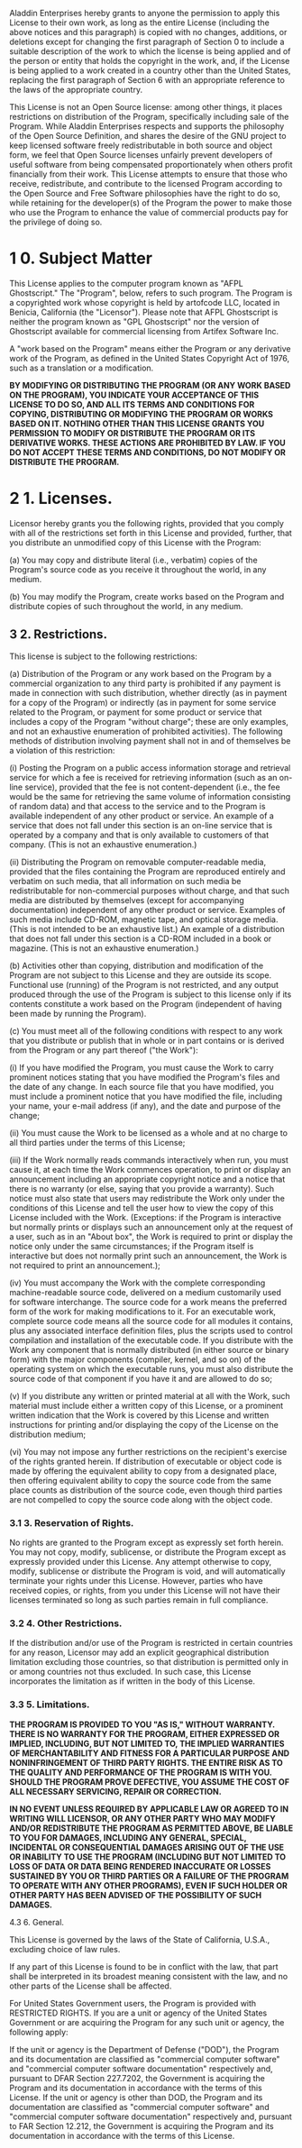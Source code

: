 Aladdin Enterprises hereby grants to anyone the permission to apply this License to their own work, as long as the entire License (including the above notices and this paragraph) is copied with no changes, additions, or deletions except for changing the first paragraph of Section 0 to include a suitable description of the work to which the license is being applied and of the person or entity that holds the copyright in the work, and, if the License is being applied to a work created in a country other than the United States, replacing the first paragraph of Section 6 with an appropriate reference to the laws of the appropriate country.

This License is not an Open Source license: among other things, it places restrictions on distribution of the Program, specifically including sale of the Program. While Aladdin Enterprises respects and supports the philosophy of the Open Source Definition, and shares the desire of the GNU project to keep licensed software freely redistributable in both source and object form, we feel that Open Source licenses unfairly prevent developers of useful software from being compensated proportionately when others profit financially from their work. This License attempts to ensure that those who receive, redistribute, and contribute to the licensed Program according to the Open Source and Free Software philosophies have the right to do so, while retaining for the developer(s) of the Program the power to make those who use the Program to enhance the value of commercial products pay for the privilege of doing so.

# 1 0. Subject Matter

This License applies to the computer program known as "AFPL Ghostscript." The "Program", below, refers to such program. The Program is a copyrighted work whose copyright is held by artofcode LLC, located in Benicia, California (the "Licensor"). Please note that AFPL Ghostscript is neither the program known as "GPL Ghostscript" nor the version of Ghostscript available for commercial licensing from Artifex Software Inc.

A "work based on the Program" means either the Program or any derivative work of the Program, as defined in the United States Copyright Act of 1976, such as a translation or a modification.

**BY MODIFYING OR DISTRIBUTING THE PROGRAM (OR ANY WORK BASED ON THE PROGRAM), YOU INDICATE YOUR ACCEPTANCE OF THIS LICENSE TO DO SO, AND ALL ITS TERMS AND CONDITIONS FOR COPYING, DISTRIBUTING OR MODIFYING THE PROGRAM OR WORKS BASED ON IT. NOTHING OTHER THAN THIS LICENSE GRANTS YOU PERMISSION TO MODIFY OR DISTRIBUTE THE PROGRAM OR ITS DERIVATIVE WORKS. THESE ACTIONS ARE PROHIBITED BY LAW. IF YOU DO NOT ACCEPT THESE TERMS AND CONDITIONS, DO NOT MODIFY OR DISTRIBUTE THE PROGRAM.**

# 2 1. Licenses.

Licensor hereby grants you the following rights, provided that you comply with all of the restrictions set forth in this License and provided, further, that you distribute an unmodified copy of this License with the Program:

(a)
You may copy and distribute literal (i.e., verbatim) copies of the Program's source code as you receive it throughout the world, in any medium.

(b)
You may modify the Program, create works based on the Program and distribute copies of such throughout the world, in any medium.

## 3 2. Restrictions.

This license is subject to the following restrictions:

(a)
Distribution of the Program or any work based on the Program by a commercial organization to any third party is prohibited if any payment is made in connection with such distribution, whether directly (as in payment for a copy of the Program) or indirectly (as in payment for some service related to the Program, or payment for some product or service that includes a copy of the Program "without charge"; these are only examples, and not an exhaustive enumeration of prohibited activities). The following methods of distribution involving payment shall not in and of themselves be a violation of this restriction:

(i)
Posting the Program on a public access information storage and retrieval service for which a fee is received for retrieving information (such as an on-line service), provided that the fee is not content-dependent (i.e., the fee would be the same for retrieving the same volume of information consisting of random data) and that access to the service and to the Program is available independent of any other product or service. An example of a service that does not fall under this section is an on-line service that is operated by a company and that is only available to customers of that company. (This is not an exhaustive enumeration.)

(ii)
Distributing the Program on removable computer-readable media, provided that the files containing the Program are reproduced entirely and verbatim on such media, that all information on such media be redistributable for non-commercial purposes without charge, and that such media are distributed by themselves (except for accompanying documentation) independent of any other product or service. Examples of such media include CD-ROM, magnetic tape, and optical storage media. (This is not intended to be an exhaustive list.) An example of a distribution that does not fall under this section is a CD-ROM included in a book or magazine. (This is not an exhaustive enumeration.)

(b)
Activities other than copying, distribution and modification of the Program are not subject to this License and they are outside its scope. Functional use (running) of the Program is not restricted, and any output produced through the use of the Program is subject to this license only if its contents constitute a work based on the Program (independent of having been made by running the Program).

(c)
You must meet all of the following conditions with respect to any work that you distribute or publish that in whole or in part contains or is derived from the Program or any part thereof ("the Work"):

(i)
If you have modified the Program, you must cause the Work to carry prominent notices stating that you have modified the Program's files and the date of any change. In each source file that you have modified, you must include a prominent notice that you have modified the file, including your name, your e-mail address (if any), and the date and purpose of the change;

(ii)
You must cause the Work to be licensed as a whole and at no charge to all third parties under the terms of this License;

(iii)
If the Work normally reads commands interactively when run, you must cause it, at each time the Work commences operation, to print or display an announcement including an appropriate copyright notice and a notice that there is no warranty (or else, saying that you provide a warranty). Such notice must also state that users may redistribute the Work only under the conditions of this License and tell the user how to view the copy of this License included with the Work. (Exceptions: if the Program is interactive but normally prints or displays such an announcement only at the request of a user, such as in an "About box", the Work is required to print or display the notice only under the same circumstances; if the Program itself is interactive but does not normally print such an announcement, the Work is not required to print an announcement.);

(iv)
You must accompany the Work with the complete corresponding machine-readable source code, delivered on a medium customarily used for software interchange. The source code for a work means the preferred form of the work for making modifications to it. For an executable work, complete source code means all the source code for all modules it contains, plus any associated interface definition files, plus the scripts used to control compilation and installation of the executable code. If you distribute with the Work any component that is normally distributed (in either source or binary form) with the major components (compiler, kernel, and so on) of the operating system on which the executable runs, you must also distribute the source code of that component if you have it and are allowed to do so;

(v)
If you distribute any written or printed material at all with the Work, such material must include either a written copy of this License, or a prominent written indication that the Work is covered by this License and written instructions for printing and/or displaying the copy of the License on the distribution medium;

(vi)
You may not impose any further restrictions on the recipient's exercise of the rights granted herein.
If distribution of executable or object code is made by offering the equivalent ability to copy from a designated place, then offering equivalent ability to copy the source code from the same place counts as distribution of the source code, even though third parties are not compelled to copy the source code along with the object code.

### 3.1 3.	Reservation of Rights.

No rights are granted to the Program except as expressly set forth herein. You may not copy, modify, sublicense, or distribute the Program except as expressly provided under this License. Any attempt otherwise to copy, modify, sublicense or distribute the Program is void, and will automatically terminate your rights under this License. However, parties who have received copies, or rights, from you under this License will not have their licenses terminated so long as such parties remain in full compliance.

### 3.2 4.	Other Restrictions.

If the distribution and/or use of the Program is restricted in certain countries for any reason, Licensor may add an explicit geographical distribution limitation excluding those countries, so that distribution is permitted only in or among countries not thus excluded. In such case, this License incorporates the limitation as if written in the body of this License.

### 3.3 5.	Limitations.

**THE PROGRAM IS PROVIDED TO YOU "AS IS," WITHOUT WARRANTY. THERE IS NO WARRANTY FOR THE PROGRAM, EITHER EXPRESSED OR IMPLIED, INCLUDING, BUT NOT LIMITED TO, THE IMPLIED WARRANTIES OF MERCHANTABILITY AND FITNESS FOR A PARTICULAR PURPOSE AND NONINFRINGEMENT OF THIRD PARTY RIGHTS. THE ENTIRE RISK AS TO THE QUALITY AND PERFORMANCE OF THE PROGRAM IS WITH YOU. SHOULD THE PROGRAM PROVE DEFECTIVE, YOU ASSUME THE COST OF ALL NECESSARY SERVICING, REPAIR OR CORRECTION.**

**IN NO EVENT UNLESS REQUIRED BY APPLICABLE LAW OR AGREED TO IN WRITING WILL LICENSOR, OR ANY OTHER PARTY WHO MAY MODIFY AND/OR REDISTRIBUTE THE PROGRAM AS PERMITTED ABOVE, BE LIABLE TO YOU FOR DAMAGES, INCLUDING ANY GENERAL, SPECIAL, INCIDENTAL OR CONSEQUENTIAL DAMAGES ARISING OUT OF THE USE OR INABILITY TO USE THE PROGRAM (INCLUDING BUT NOT LIMITED TO LOSS OF DATA OR DATA BEING RENDERED INACCURATE OR LOSSES SUSTAINED BY YOU OR THIRD PARTIES OR A FAILURE OF THE PROGRAM TO OPERATE WITH ANY OTHER PROGRAMS), EVEN IF SUCH HOLDER OR OTHER PARTY HAS BEEN ADVISED OF THE POSSIBILITY OF SUCH DAMAGES.**

4.3 6.	General.

This License is governed by the laws of the State of California, U.S.A., excluding choice of law rules.

If any part of this License is found to be in conflict with the law, that part shall be interpreted in its broadest meaning consistent with the law, and no other parts of the License shall be affected.

For United States Government users, the Program is provided with RESTRICTED RIGHTS. If you are a unit or agency of the United States Government or are acquiring the Program for any such unit or agency, the following apply:

If the unit or agency is the Department of Defense ("DOD"), the Program and its documentation are classified as "commercial computer software" and "commercial computer software documentation" respectively and, pursuant to DFAR Section 227.7202, the Government is acquiring the Program and its documentation in accordance with the terms of this License. If the unit or agency is other than DOD, the Program and its documentation are classified as "commercial computer software" and "commercial computer software documentation" respectively and, pursuant to FAR Section 12.212, the Government is acquiring the Program and its documentation in accordance with the terms of this License.
